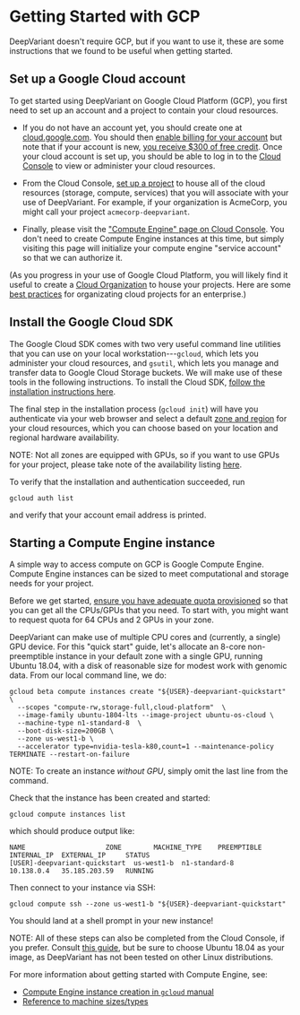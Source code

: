 # Getting Started with GCP

DeepVariant doesn't require GCP, but if you want to use it, these are some
instructions that we found to be useful when getting started.

## Set up a Google Cloud account

To get started using DeepVariant on Google Cloud Platform (GCP), you first need
to set up an account and a project to contain your cloud resources.

*   If you do not have an account yet, you should create one at
    [cloud.google.com](https://cloud.google.com). You should then [enable
    billing for your
    account](https://support.google.com/cloud/answer/6288653?hl=en) but note
    that if your account is new, [you receive $300 of free
    credit](https://cloud.google.com/free/). Once your cloud account is set up,
    you should be able to log in to the [Cloud
    Console](https://console.cloud.google.com) to view or administer your cloud
    resources.

*   From the Cloud Console, [set up a
    project](https://cloud.google.com/resource-manager/docs/creating-managing-projects)
    to house all of the cloud resources (storage, compute, services) that you
    will associate with your use of DeepVariant. For example, if your
    organization is AcmeCorp, you might call your project
    `acmecorp-deepvariant`.

*   Finally, please visit the ["Compute Engine" page on Cloud
    Console](https://console.cloud.google.com/compute). You don't need to create
    Compute Engine instances at this time, but simply visiting this page will
    initialize your compute engine "service account" so that we can authorize
    it.

(As you progress in your use of Google Cloud Platform, you will likely find it
useful to create a [Cloud
Organization](https://cloud.google.com/resource-manager/docs/creating-managing-organization)
to house your projects. Here are some [best
practices](https://cloud.google.com/docs/enterprise/best-practices-for-enterprise-organizations)
for organizating cloud projects for an enterprise.)

## Install the Google Cloud SDK

The Google Cloud SDK comes with two very useful command line utilities that you
can use on your local workstation---`gcloud`, which lets you administer your
cloud resources, and `gsutil`, which lets you manage and transfer data to Google
Cloud Storage buckets. We will make use of these tools in the following
instructions. To install the Cloud SDK, [follow the installation instructions
here](https://cloud.google.com/sdk/downloads).

The final step in the installation process (`gcloud init`) will have you
authenticate via your web browser and select a default [zone and
region](https://cloud.google.com/compute/docs/regions-zones/regions-zones) for
your cloud resources, which you can choose based on your location and regional
hardware availability.

NOTE: Not all zones are equipped with GPUs, so if you want to use GPUs for your
project, please take note of the availability listing
[here](https://cloud.google.com/compute/docs/gpus/).

To verify that the installation and authentication succeeded, run

```shell
gcloud auth list
```

and verify that your account email address is printed.

## Starting a Compute Engine instance

A simple way to access compute on GCP is Google Compute Engine. Compute Engine
instances can be sized to meet computational and storage needs for your project.

Before we get started, [ensure you have adequate quota
provisioned](https://cloud.google.com/compute/quotas) so that you can get all
the CPUs/GPUs that you need. To start with, you might want to request quota for
64 CPUs and 2 GPUs in your zone.

DeepVariant can make use of multiple CPU cores and (currently, a single) GPU
device. For this "quick start" guide, let's allocate an 8-core non-preemptible
instance in your default zone with a single GPU, running Ubuntu 18.04, with a
disk of reasonable size for modest work with genomic data. From our local
command line, we do:

```shell
gcloud beta compute instances create "${USER}-deepvariant-quickstart" \
  --scopes "compute-rw,storage-full,cloud-platform"  \
  --image-family ubuntu-1804-lts --image-project ubuntu-os-cloud \
  --machine-type n1-standard-8  \
  --boot-disk-size=200GB \
  --zone us-west1-b \
  --accelerator type=nvidia-tesla-k80,count=1 --maintenance-policy TERMINATE --restart-on-failure
```

NOTE: To create an instance *without GPU*, simply omit the last line from the
command.

Check that the instance has been created and started:

```shell
gcloud compute instances list
```

which should produce output like:

```
NAME                    ZONE        MACHINE_TYPE    PREEMPTIBLE   INTERNAL_IP  EXTERNAL_IP     STATUS
[USER]-deepvariant-quickstart  us-west1-b  n1-standard-8                 10.138.0.4   35.185.203.59   RUNNING
```

Then connect to your instance via SSH:

```shell
gcloud compute ssh --zone us-west1-b "${USER}-deepvariant-quickstart"
```

You should land at a shell prompt in your new instance!

NOTE: All of these steps can also be completed from the Cloud Console, if you
prefer. Consult [this
guide](https://cloud.google.com/compute/docs/quickstart-linux), but be sure to
choose Ubuntu 18.04 as your image, as DeepVariant has not been tested on other
Linux distributions.

For more information about getting started with Compute Engine, see:

*   [Compute Engine instance creation in `gcloud`
    manual](https://cloud.google.com/sdk/gcloud/reference/compute/instances/create)
*   [Reference to machine
    sizes/types](https://cloud.google.com/compute/docs/machine-types)

